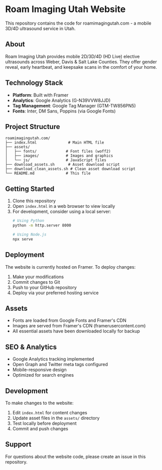 # Roam Imaging Utah Website

This repository contains the code for roamimagingutah.com - a mobile 3D/4D ultrasound service in Utah.

## About

Roam Imaging Utah provides mobile 2D/3D/4D (HD Live) elective ultrasounds across Weber, Davis & Salt Lake Counties. They offer gender reveal, early heartbeat, and keepsake scans in the comfort of your home.

## Technology Stack

- **Platform**: Built with Framer
- **Analytics**: Google Analytics (G-N39VVW8JJD)
- **Tag Management**: Google Tag Manager (GTM-TW856PN5)
- **Fonts**: Inter, DM Sans, Poppins (via Google Fonts)

## Project Structure

```
roamimagingutah.com/
├── index.html              # Main HTML file
├── assets/
│   ├── fonts/             # Font files (woff2)
│   ├── images/            # Images and graphics
│   └── js/                # JavaScript files
├── download_assets.sh      # Asset download script
├── download_clean_assets.sh # Clean asset download script
└── README.md              # This file
```

## Getting Started

1. Clone this repository
2. Open `index.html` in a web browser to view locally
3. For development, consider using a local server:
   ```bash
   # Using Python
   python -m http.server 8000
   
   # Using Node.js
   npx serve
   ```

## Deployment

The website is currently hosted on Framer. To deploy changes:

1. Make your modifications
2. Commit changes to Git
3. Push to your GitHub repository
4. Deploy via your preferred hosting service

## Assets

- Fonts are loaded from Google Fonts and Framer's CDN
- Images are served from Framer's CDN (framerusercontent.com)
- All essential assets have been downloaded locally for backup

## SEO & Analytics

- Google Analytics tracking implemented
- Open Graph and Twitter meta tags configured
- Mobile-responsive design
- Optimized for search engines

## Development

To make changes to the website:

1. Edit `index.html` for content changes
2. Update asset files in the `assets/` directory
3. Test locally before deployment
4. Commit and push changes

## Support

For questions about the website code, please create an issue in this repository.